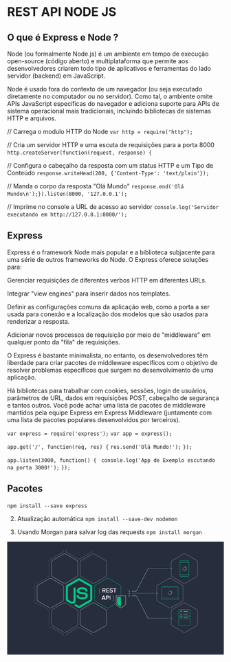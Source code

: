 <h1 text-align:"center">REST API NODE JS </h1>

## O que é Express e Node ?
<p>Node (ou formalmente Node.js) é um ambiente em tempo de execução open-source (código aberto) e multiplataforma que permite aos desenvolvedores criarem todo tipo de aplicativos e ferramentas do lado servidor (backend) em JavaScript.</p> 
<p> Node é usado fora do contexto de um navegador (ou seja executado diretamente no computador ou no servidor). Como tal, o ambiente omite APIs JavaScript específicas do navegador e adiciona suporte para APIs de sistema operacional mais tradicionais, incluindo bibliotecas de sistemas HTTP e arquivos.</p>

// Carrega o modulo HTTP do Node
`var http = require("http");`

// Cria um servidor HTTP e uma escuta de requisições para a porta 8000
`http.createServer(function(request, response) {`

  // Configura o cabeçalho da resposta com um status HTTP e um Tipo de Conteúdo
  `response.writeHead(200, {'Content-Type': 'text/plain'});`

   // Manda o corpo da resposta "Olá Mundo"
   `response.end('Olá Mundo\n');}).listen(8000, '127.0.0.1');`

// Imprime no console a URL de acesso ao servidor
`console.log('Servidor executando em http://127.0.0.1:8000/');`

## Express
<p> 
Express é o framework Node mais popular e a biblioteca subjacente para uma série de outros frameworks do Node. O Express oferece soluções para:</p>
<p> 
Gerenciar requisições de diferentes verbos HTTP em diferentes URLs.</p>
<p> Integrar "view engines" para inserir dados nos templates.</p>
<p> Definir as configurações comuns da aplicação web, como a porta a ser usada para conexão e a localização dos modelos que são usados para renderizar a resposta.</p>
<p> Adicionar novos processos de requisição por meio de "middleware" em qualquer ponto da "fila" de requisições.</p>
<p> O Express é bastante minimalista, no entanto, os desenvolvedores têm liberdade para criar pacotes de middleware específicos com o objetivo de resolver problemas específicos que surgem no desenvolvimento de uma aplicação. </p>Há bibliotecas para trabalhar com cookies, sessões, login de usuários, parâmetros de URL, dados em requisições POST, cabeçalho de segurança e tantos outros. Você pode achar uma lista de pacotes de middleware mantidos pela equipe Express em Express Middleware (juntamente com uma lista de pacotes populares desenvolvidos por terceiros).</p>

`var express = require('express');`
`var app = express();`

`app.get('/', function(req, res) {`
  `res.send('Olá Mundo!');`
`});`

`app.listen(3000, function() {`
 ` console.log('App de Exemplo escutando na porta 3000!');`
`});`

## Pacotes
`npm install --save express`

2. Atualização automática
`npm install --save-dev nodemon`

3. Usando Morgan para salvar log das requests
`npm install morgan`

<img src="./node-js-api.png" />